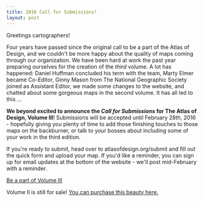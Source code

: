 ```yaml
---
title: 2016 Call for Submissions!
layout: post
---
```


Greetings cartographers!

Four years have passed since the original call to be a part of the Atlas of Design, and we couldn't be more happy about the quality of maps coming through our organization. We have been hard at work the past year preparing ourselves for the creation of the <em>third</em> volume. A lot has happened: Daniel Huffman concluded his term with the team, Marty Elmer became Co-Editor, Ginny Mason from The National Geographic Society joined as Assistant Editor, we made some changes to the website, and chatted about some gorgeous maps in the second volume. It has all led to this ...

<strong>We beyond excited to announce the <em>Call for Submissions</em> for The Atlas of Design, Volume III</strong>! Submissions will be accepted until February 28th, 2016 - hopefully giving you plenty of time to add those finishing touches to those maps on the backburner, or talk to your bosses about including some of your work in the third edition.

If you're ready to submit, head over to atlasofdesign.org/submit and fill out the quick form and upload your map. If you'd like a reminder, you can sign up for email updates at the bottom of the website - we'll post mid-February with a reminder.

<a href="/submit" class="button button-blue">Be a part of Volume III</a>

Volume II is still for sale! <a href="https://nacis.org/order-the-atlas-of-design/" target="_blank">You can purchase this beauty here.</a>